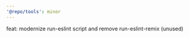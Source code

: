 ```yaml
---
'@repo/tools': minor
---
```


feat: modernize run-eslint script and remove run-eslint-remix (unused)
